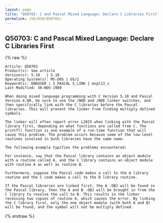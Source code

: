 ```yaml
---
layout: page
title: "Q50703: C and Pascal Mixed Language: Declare C Libraries First"
permalink: /kb/050/Q50703/
---
```


## Q50703: C and Pascal Mixed Language: Declare C Libraries First

{% raw %}

	Article: Q50703
	Product(s): See article
	Version(s): 5.10   | 5.10
	Operating System(s): MS-DOS | OS/2
	Keyword(s): ENDUSER | S_PASCAL S_LINK | mspl13_c
	Last Modified: 30-NOV-1989
	
	When doing mixed language programming with C Version 5.10 and Pascal
	Version 4.00, be sure to use the /NOD and /NOE linker switches, and
	then specifically link with the C libraries before the Pascal
	libraries. This will prevent the linker from finding multiply defined
	symbols.
	
	The linker will often report error L2025 when linking with the Pascal
	library first, depending on what functions are called from C. The
	printf() function is one example of a run-time function that will
	cause this problem. The problem occurs because some of the low-level
	routines involved in both libraries have the same name.
	
	The following example typifies the problems encountered:
	
	For instance, say that the Pascal library contains an object module
	with a routine called A, and the C library contains an object module
	with routine A as well as routine B.
	
	Furthermore, suppose the Pascal code makes a call to the A library
	routine and the C code makes a call to the B library routine.
	
	If the Pascal libraries are linked first, the A .OBJ will be found in
	the Pascal library, then the A and B .OBJ will be brought in from the
	C library to resolve the call to B. This results in the linker
	receiving two copies of routine A, which causes the error. By linking
	the C library first, only the one object module (with both A and B)
	will be found, and the symbol will not be multiply defined.

{% endraw %}
